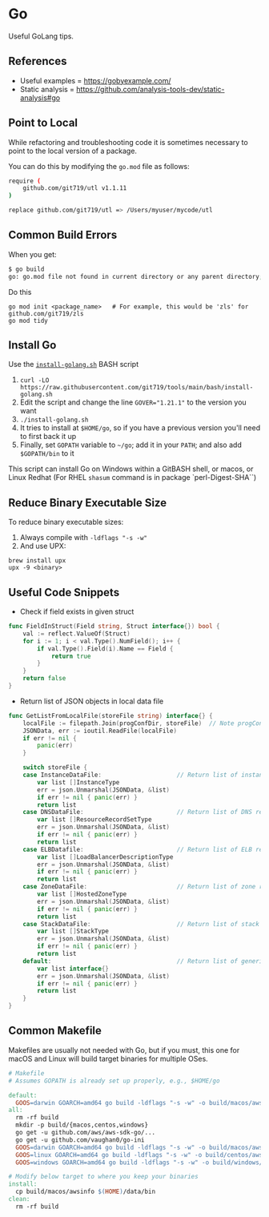 # Go
Useful GoLang tips.


## References
- Useful examples = <https://gobyexample.com/>
- Static analysis = <https://github.com/analysis-tools-dev/static-analysis#go>

## Point to Local
While refactoring and troubleshooting code it is sometimes necessary to point to the local version of a package.

You can do this by modifying the `go.mod` file as follows:

```bash
require (
    github.com/git719/utl v1.1.11
)

replace github.com/git719/utl => /Users/myuser/mycode/utl
```

## Common Build Errors
When you get:
```bash
$ go build
go: go.mod file not found in current directory or any parent directory; see 'go help modules'
```
Do this
```
go mod init <package_name>   # For example, this would be 'zls' for github.com/git719/zls
go mod tidy
```


## Install Go
Use the [`install-golang.sh`](https://github.com/git719/tools/blob/main/bash/install-golang.sh) BASH script

1. `curl -LO https://raw.githubusercontent.com/git719/tools/main/bash/install-golang.sh`
2. Edit the script and change the line `GOVER="1.21.1"` to the version you want
3. `./install-golang.sh`
4. It tries to install at `$HOME/go`, so if you have a previous version you'll need to first back it up
5. Finally, set `GOPATH` variable to `~/go`; add it in your `PATH`; and also add `$GOPATH/bin` to it

This script can install Go on Windows within a GitBASH shell, or macos, or Linux Redhat (For RHEL `shasum` command is in package `perl-Digest-SHA``)


## Reduce Binary Executable Size
To reduce binary executable sizes:
1. Always compile with `-ldflags "-s -w"`
2. And use UPX:
```
brew install upx
upx -9 <binary>
```


## Useful Code Snippets

- Check if field exists in given struct
```go
func FieldInStruct(Field string, Struct interface{}) bool {
    val := reflect.ValueOf(Struct)
    for i := 1; i < val.Type().NumField(); i++ {
        if val.Type().Field(i).Name == Field {
            return true
        }
    }
    return false
}
```

- Return list of JSON objects in local data file
```go
func GetListFromLocalFile(storeFile string) interface{} {
    localFile := filepath.Join(progConfDir, storeFile)  // Note progConfDir is global
    JSONData, err := ioutil.ReadFile(localFile)
    if err != nil {
        panic(err)
    }

    switch storeFile {
    case InstanceDataFile:                     // Return list of instance records
        var list []InstanceType
        err = json.Unmarshal(JSONData, &list)
        if err != nil { panic(err) }
        return list
    case DNSDataFile:                          // Return list of DNS records
        var list []ResourceRecordSetType
        err = json.Unmarshal(JSONData, &list)
        if err != nil { panic(err) }
        return list
    case ELBDatafile:                          // Return list of ELB records
        var list []LoadBalancerDescriptionType
        err = json.Unmarshal(JSONData, &list)
        if err != nil { panic(err) }
        return list
    case ZoneDataFile:                         // Return list of zone records
        var list []HostedZoneType
        err = json.Unmarshal(JSONData, &list)
        if err != nil { panic(err) }
        return list
    case StackDataFile:                        // Return list of stack records
        var list []StackType
        err = json.Unmarshal(JSONData, &list)
        if err != nil { panic(err) }
        return list
    default:                                   // Return list of generic JSON records
        var list interface{}
        err = json.Unmarshal(JSONData, &list)
        if err != nil { panic(err) }
        return list
    }
}
```


## Common Makefile
Makefiles are usually not needed with Go, but if you must, this one for macOS and Linux will build target binaries for multiple OSes.
```makefile
# Makefile
# Assumes GOPATH is already set up properly, e.g., $HOME/go

default:
  GOOS=darwin GOARCH=amd64 go build -ldflags "-s -w" -o build/macos/awsinfo
all:
  rm -rf build
  mkdir -p build/{macos,centos,windows}
  go get -u github.com/aws/aws-sdk-go/...
  go get -u github.com/vaughan0/go-ini
  GOOS=darwin GOARCH=amd64 go build -ldflags "-s -w" -o build/macos/awsinfo
  GOOS=linux GOARCH=amd64 go build -ldflags "-s -w" -o build/centos/awsinfo
  GOOS=windows GOARCH=amd64 go build -ldflags "-s -w" -o build/windows/awsinfo.exe

# Modify below target to where you keep your binaries
install:
  cp build/macos/awsinfo $(HOME)/data/bin
clean:
  rm -rf build
```
